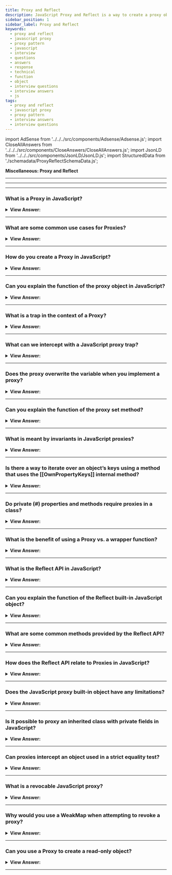 ```yaml
---
title: Proxy and Reflect
description: JavaScript Proxy and Reflect is a way to create a proxy object that can be used to intercept and change the behavior of an object. Frontend Interview Questions.
sidebar_position: 1
sidebar_label: Proxy and Reflect
keywords:
  - proxy and reflect
  - javascript proxy
  - proxy pattern
  - javascript
  - interview
  - questions
  - answers
  - response
  - technical
  - function
  - object
  - interview questions
  - interview answers
  - js
tags:
  - proxy and reflect
  - javascript proxy
  - proxy pattern
  - interview answers
  - interview questions
---
```


import AdSense from '../../../src/components/Adsense/Adsense.js';
import CloseAllAnswers from '../../../src/components/CloseAnswers/CloseAllAnswers.js';
import JsonLD from '../../../src/components/JsonLD/JsonLD.js';
import StructuredData from './schemadata/ProxyReflectSchemaData.js';

<JsonLD data={StructuredData} />

<head>
  <title>Proxy and Reflect | JavaScript Frontend Phone Interview</title>
</head>

**Miscellaneous: Proxy and Reflect**

---

<AdSense />

---

<CloseAllAnswers />

---

### What is a Proxy in JavaScript?

<details>
  <summary><strong>View Answer:</strong></summary>
  <div>
  <div><strong>Interview Response:</strong> A Proxy is an object in JavaScript that wraps another object, enabling you to intercept and customize operations performed on the wrapped object, such as property access, assignment, or function invocation.
</div><br/>
  <div><strong>Technical Response:</strong> A Proxy in JavaScript is a special object that is used to define custom behavior for fundamental operations (e.g., property lookup, assignment, enumeration, function invocation, etc). The syntax to create a proxy in JavaScript is `new Proxy(target, handler)`, where `target` is the object which the proxy will virtualize and `handler` is an object that defines which operations will be intercepted and how to redefine intercepted operations.
</div><br />
  <div><strong className="codeExample">Code Example:</strong><br /><br />

  <div></div>

Here is a simple example of how a Proxy can be used to intercept the get operation on an object...

```javascript
let target = {
  message: 'hello, world'
};

let handler = {
  get: function(target, prop, receiver) {
    console.log(`GET was called for property ${prop}`);
    return Reflect.get(...arguments);
  }
};

let proxy = new Proxy(target, handler);

console.log(proxy.message); // logs: 'GET was called for property message' then logs: 'hello, world'
```

In this example, whenever a property is accessed on the `proxy` object, it logs a message to the console and then proceeds with the normal operation. The actual get operation is performed using `Reflect.get()`, which is a built-in function that performs a property access operation.

Proxies are a powerful tool that allow developers to control and redefine fundamental JavaScript operations. However, they should be used carefully, because they can greatly increase the complexity of your code and make debugging more difficult. They are best used for meta-programming tasks, or where you need to handle some complex object-access logic.

  </div>
  </div>
</details>

---

### What are some common use cases for Proxies?

<details>
  <summary><strong>View Answer:</strong></summary>
  <div>
  <div><strong>Interview Response:</strong> Proxies are used for various purposes, including access control, data validation, object virtualization, performance optimization, and implementing custom behavior for object operations.
  </div><br />
  <div><strong className="codeExample">Code Example:</strong><br /><br />

  <div></div>

**Data Validation:** Proxies can be used to validate incoming data before setting it to an object's properties.

```js
let handler = {
    set: function(obj, prop, value) {
        if (prop === 'age') {
            if (!Number.isInteger(value)) {
                throw new TypeError('The age is not an integer');
            }
            if (value <= 0) {
                throw new RangeError('The age must be a positive integer');
            }
        }

        // The default behavior to store the value
        obj[prop] = value;

        // Indicate success
        return true;
    }
};

let person = new Proxy({}, handler);

person.age = 100;
console.log(person.age); // 100
```

  </div>
  </div>
</details>

---

### How do you create a Proxy in JavaScript?

<details>
  <summary><strong>View Answer:</strong></summary>
  <div>
  <div><strong>Interview Response:</strong> To create a Proxy, we use the Proxy constructor, passing in the target object and a handler object containing traps for intercepting specific operations on the target. Creating a Proxy in JavaScript involves calling the Proxy constructor with two arguments: the target object and a handler object.
  </div><br />
  <div><strong className="codeExample">Code Example:</strong><br /><br />

  <div></div>

Here's the basic syntax:

```javascript
let proxy = new Proxy(target, handler);
```

Here's a detailed example:

```javascript
let target = {
  name: "John"
};

let handler = {
  get: function(target, prop, receiver) {
    console.log(`Property "${prop}" has been read.`);
    return Reflect.get(...arguments);
  },
  set: function(target, prop, value, receiver) {
    console.log(`Property "${prop}" is being set to "${value}".`);
    return Reflect.set(...arguments);
  }
};

let proxy = new Proxy(target, handler);

proxy.name; // Outputs: Property "name" has been read.
proxy.age = 25; // Outputs: Property "age" is being set to "25".
```

In this example, the `handler` object defines two traps:

- The `get` trap is called when a property on the `proxy` object is read. It logs a message to the console and then uses the `Reflect.get()` method to perform the default get operation.
- The `set` trap is called when a property on the `proxy` object is set. It logs a message to the console and then uses the `Reflect.set()` method to perform the default set operation.

Note: `Reflect.get()` and `Reflect.set()` are built-in functions that perform the default get and set operations respectively.

  </div>
  </div>
</details>

---

### Can you explain the function of the proxy object in JavaScript?

<details>
  <summary><strong>View Answer:</strong></summary>
  <div>
  <div><strong>Interview Response:</strong> The function of a proxy object in JavaScript is to intercept and customize operations performed on a wrapped object, enabling fine-grained control over property access, assignment, function invocation, and more.
</div><br />
  <div><strong>Technical Response:</strong> You may use the Proxy object to establish a proxy for another object that can intercept and redefine core operations for that object. To function, a Proxy has two arguments. It has a target and a handler parameter to carry out its operations. The target is the original object that you desire to proxy. A handler is an object that describes which actions get intercepted and how intercepted operations get redefined. It runs if a matching trap is in the handler for a proxy action. The proxy gets an opportunity to handle it; otherwise, the operation gets executed on the target.
</div><br />
  <div><strong className="codeExample">Code Example:</strong><br /><br />

<strong>Syntax: </strong> let proxy = new Proxy(target, handler);<br /><br />

  <div></div>

```js
let target = {};
let proxy = new Proxy(target, {}); // empty handler

proxy.test = 5; // writing to proxy (1)
console.log(target.test); // 5, the property appeared in target!

console.log(proxy.test); // 5, we can read it from proxy too (2)

for (let key in proxy) console.log(key); // test, iteration works (3)
```

  </div>
  </div>
</details>

---

### What is a trap in the context of a Proxy?

<details>
  <summary><strong>View Answer:</strong></summary>
  <div>
  <div><strong>Interview Response:</strong> A trap is a function in the handler object that gets called when a specific operation, like property access or function invocation, is performed on the target object wrapped by the Proxy.
  </div>
  </div>
</details>

---

### What can we intercept with a JavaScript proxy trap?

<details>
  <summary><strong>View Answer:</strong></summary>
  <div>
  <div><strong>Interview Response:</strong> JavaScript proxy traps can intercept operations like property access, assignment, function invocation, object creation, property deletion, property enumeration, prototype modification, and object extensibility changes.</div><br />
  <div><strong>Technical Response:</strong> A so-called “internal method” in the JavaScript specification describes how it works at the lowest level for most operations on objects. For instance, [[Get]], the internal method to read a property, [[Set]] the internal method to write to a property, and so on. These methods get used in the specification, but we cannot explicitly refer to them by name. Proxy traps intercept invocations of these methods. For every internal method, there is a trap. For example, [[Get]] has a handler method of get() for reading a property.
  </div><br />
  <div><strong className="codeExample">Code Example:</strong> Default value with “get” trap<br /><br />

  <div></div>

```js
let numbers = [0, 1, 2];

numbers = new Proxy(numbers, {
  get(target, prop) {
    // trapping [[Get]] internal method here
    if (prop in target) {
      return target[prop];
    } else {
      return 0; // default value
    }
  },
});

console.log(numbers[1]); // 1
console.log(numbers[4]); // 0 (no such item)
```

  </div>
  </div>
</details>

---

### Does the proxy overwrite the variable when you implement a proxy?

<details>
  <summary><strong>View Answer:</strong></summary>
  <div>
  <div><strong>Interview Response:</strong> No, implementing a proxy doesn't overwrite the original variable. Instead, the proxy wraps the original variable, intercepting operations on it while leaving the original object unchanged.
</div><br />
  <div><strong className="codeExample">Code Example:</strong> dictionary = new Proxy(dictionary, ...);<br /><br />

  <div></div>

```js
let dictionary = {
  Hello: 'Hola',
  Bye: 'Adiós',
};

dictionary = new Proxy(dictionary, {
  get(target, phrase) {
    // intercept reading a property from dictionary
    if (phrase in target) {
      // if we have it in the dictionary
      return target[phrase]; // return the translation
    } else {
      // otherwise, return the non-translated phrase
      return phrase;
    }
  },
});

// Look up arbitrary phrases in the dictionary!
// At worst, they're not translated.
console.log(dictionary['Hello']); // Hola
console.log(dictionary['Welcome to Proxy']); // Welcome to Proxy (no translation)
```

---

:::tip
Note: You should ever make a reference to the target object after it has been proxied. Otherwise, it can be easy to make mistakes and harder to debug.
:::

  </div>
  </div>
</details>

---

### Can you explain the function of the proxy set method?

<details>
  <summary><strong>View Answer:</strong></summary>
  <div>
  <div><strong>Technical Response:</strong> The proxy set method intercepts property assignments on the wrapped object, allowing you to customize the behavior or validate the value before setting the property on the target object.
</div><br />
  <div><strong>Technical Response:</strong> Proxies have a handler.set() method used as a trap for setting a property value. There are four arguments to the set method: target, property, value, and receiver. The object we are aiming toward is known as the target. The name or symbol of the property set is the property, and the value is the newly set value of the property. The object the assignment initially gets set is known as the target. This object is usually the proxy itself. But a set() handler can also be called indirectly via the prototype chain or other ways.
</div><br />
  <div><strong className="codeExample">Syntax:</strong><br /><br />

  <div></div>

```js
const p = new Proxy(target, {
  set: function (target, property, value, receiver) {},
});
```

  </div><br />
  <div><strong className="codeExample">Code Example:</strong><br /><br />

  <div></div>

```js
let numbers = [];

numbers = new Proxy(numbers, {
  // (*)
  set(target, prop, val) {
    // to intercept property writing
    if (typeof val == 'number') {
      target[prop] = val;
      return true;
    } else {
      return false;
    }
  },
});

numbers.push(1); // added successfully
numbers.push(2); // added successfully
console.log('Length is: ' + numbers.length); // 2

numbers.push('test'); // TypeError ('set' on proxy returned false)

console.log('This line is never reached (error in the line above)');
```

  </div>
  </div>
</details>

---

### What is meant by invariants in JavaScript proxies?

<details>
  <summary><strong>View Answer:</strong></summary>
  <div>
  <div><strong>Interview Response:</strong> Semantics that remain unchanged when implementing custom operations are called invariants. Invariants in JavaScript proxies refer to rules enforced by the language that must be followed when implementing proxy traps, ensuring consistency and preventing unexpected behavior or errors in the code. If you violate the invariants of a handler, a TypeError gets thrown.
 </div><br />
  <div><strong>Technical Response:</strong> In the context of JavaScript Proxies, "invariants" refer to rules that JavaScript's internal methods must follow. These rules help maintain the consistency and predictability of the language. The Proxy API is designed to respect these invariants. That means, when you define a handler for a Proxy, it's expected that your handler logic will also respect these invariants. If it doesn't, JavaScript will throw a TypeError to prevent the invariant violation.
  </div><br />
  <div><strong className="codeExample">Code Example:</strong><br /><br />

  <div></div>

Here are a few examples of such invariants:

**1. Non-configurable, non-writable properties**: If an object has a property that's non-configurable and non-writable, the `set` trap for a Proxy must not change the value of that property, or else JavaScript will throw a TypeError.

```javascript
let target = {};
Object.defineProperty(target, 'prop', {
    value: 1,
    writable: false,
    configurable: false
});

let handler = {
    set: function(target, prop, value, receiver) {
        target[prop] = value;
        return true;
    }
};

let proxy = new Proxy(target, handler);
proxy.prop = 2; // TypeError
```

**2. Non-extensibility and defining properties**: If an object is non-extensible, you can't add new properties to it. Hence, the `defineProperty` trap for a Proxy should not successfully add new properties to a non-extensible target object, or else JavaScript will throw a TypeError.

```javascript
let target = {};
Object.preventExtensions(target);

let handler = {
    defineProperty: function(target, prop, descriptor) {
        return Reflect.defineProperty(target, prop, descriptor);
    }
};

let proxy = new Proxy(target, handler);
Object.defineProperty(proxy, 'prop', { value: 1 }); // TypeError
```

**3. Property descriptors and non-configurability**: If a property is non-configurable on a target object, then the `getOwnPropertyDescriptor` trap must return a descriptor that says the property is non-configurable. If it says the property is configurable, JavaScript will throw a TypeError.

These are just a few examples. The main point is that JavaScript expects certain rules to be respected in the implementation of Proxy handlers, and if these rules are not respected, a TypeError will be thrown.

  </div>
  </div>
</details>

---

### Is there a way to iterate over an object’s keys using a method that uses the [[OwnPropertyKeys]] internal method?

<details>
  <summary><strong>View Answer:</strong></summary>
  <div>
  <div><strong>Interview Response:</strong> Yes, Object.keys, for..in loop and most other methods that iterate over object properties use [[OwnPropertyKeys]] internal method to retrieve a list of properties.</div><br />
  <div><strong>Technical Response:</strong> Yes, Object.keys, for..in loop and most other methods that iterate over object properties use [[OwnPropertyKeys]] internal method to extract a list of properties. Object.keys/values() returns non-symbol keys/values with enumerable flag (property flags were explained in the article Property flags and descriptors). You can view others in the specification, such as getOwnPropertyNames and getOwnPropertySymbols that use the [[OwnPropertyKeys]] internal method.
  </div><br />
  <div><strong className="codeExample">Code Example:</strong><br /><br />

  <div></div>

```js
let user = {
  name: 'John',
  age: 30,
  _password: '***',
};

user = new Proxy(user, {
  ownKeys(target) {
    return Object.keys(target).filter((key) => !key.startsWith('_'));
  },
});

// "ownKeys" filters out _password
for (let key in user) console.log(key); // name, then: age

// same effect on these methods:
console.log(Object.keys(user)); // name,age
console.log(Object.values(user)); // John,30
```

  </div>
  </div>
</details>

---

### Do private (#) properties and methods require proxies in a class?

<details>
  <summary><strong>View Answer:</strong></summary>
  <div>
  <div><strong>Interview Response:</strong> Private properties and methods in a class don't require proxies. They're built-in language features, prefixed with #, that provide encapsulation, limiting access to class instances and preventing external manipulation.
</div><br/>
  <div><strong>Technical Response:</strong> No, private properties and methods in JavaScript classes do not require proxies. They are a feature of the JavaScript language itself, and their privacy is enforced by the language. Private class fields, both properties and methods, are defined by prefixing the name of the field with a `#` character. This makes them private to the class, meaning they can only be accessed or called from methods within the same class.
</div><br />
  <div><strong className="codeExample">Code Example:</strong><br /><br />

  <div></div>

```javascript
class MyClass {
  #privateField = 'Hello, world';

  #privateMethod() {
    return 'Private method has been called';
  }

  callPrivateMethod() {
    return this.#privateMethod();
  }

  getPrivateField() {
    return this.#privateField;
  }
}

let instance = new MyClass();
console.log(instance.callPrivateMethod()); // logs: 'Private method has been called'
console.log(instance.getPrivateField()); // logs: 'Hello, world'
```

In this example, `#privateField` and `#privateMethod` are private to instances of `MyClass`. They can't be accessed or called from outside the class. The public methods `callPrivateMethod` and `getPrivateField` provide a way to interact with the private field and method.

Proxies could be used if you wanted to customize the behavior of property access or method invocation on an object, including private properties or methods. However, please note that as of my knowledge cutoff in September 2021, private fields are not accessible or interceptable by JavaScript proxies, as per the language design. The main use case of a Proxy is to define custom behavior for fundamental operations on objects, such as property lookups or function invocations.

  </div>
  </div>
</details>

---

### What is the benefit of using a Proxy vs. a wrapper function?

<details>
  <summary><strong>View Answer:</strong></summary>
  <div>
  <div><strong>Interview Response:</strong> Proxies offer more fine-grained control and customization over object operations, while wrapper functions mainly intercept and modify function invocations, making Proxies more versatile for complex use cases.
</div><br />
  <div><strong>Technical Response:</strong> Proxy is much more powerful, as it forwards everything to the target object. A wrapper function does not forward property read/write operations. After the wrapping, the access gets lost to properties of the original functions, such as name, length, and others.
</div><br />
  <div><strong className="codeExample">Code Example:</strong><br /><br />

  <div></div>

```js
function delay(f, ms) {
  return new Proxy(f, {
    apply(target, thisArg, args) {
      setTimeout(() => target.apply(thisArg, args), ms);
    }
  });
}

function sayHi(user) {
  console.log(`Hello, ${user}!`);
}

sayHi = delay(sayHi, 3000);

console.log(sayHi.length);  // this would be 0 if we used a wrapper function

// return 1 (*) proxy forwards "get length" operation to the target

sayHi("John"); // Hello, John! (after 3 seconds)
```

  </div>
  </div>
</details>

---

### What is the Reflect API in JavaScript?

<details>
  <summary><strong>View Answer:</strong></summary>
  <div>
  <div><strong>Interview Response:</strong> The Reflect API is a built-in JavaScript object that provides methods for performing low-level operations on objects, making it easier to create dynamic and extensible code, often used in conjunction with Proxies.
  </div>
  </div>
</details>

---

### Can you explain the function of the Reflect built-in JavaScript object?

<details>
  <summary><strong>View Answer:</strong></summary>
  <div>
  <div><strong>Interview Response:</strong> The Reflect built-in JavaScript object provides methods for low-level operations on objects, enabling dynamic and extensible code, often used in conjunction with Proxies for customization and interception.
</div><br />
  <div><strong>Technical Response:</strong> Reflect is a built-in object that simplifies the creation of a Proxy. Reflect is a built-in object that provides methods for interceptable JavaScript operations. The methods are the same as those of proxy handlers. Reflect is not a function object, so it is not constructible. You cannot use it with a new operator or invoke the Reflect object as a function. All properties and methods of Reflect are static (just like the Math object). For every internal method, trappable by Proxy, there is a corresponding method in Reflect, with the same name and arguments as the Proxy trap.
</div><br />
  <div><strong className="codeExample">Code Example:</strong> Reflect get and set methods<br /><br />

  <div></div>

```js
// Reflect get() method
const object1 = {
  x: 1,
  y: 2,
};

console.log(Reflect.get(object1, 'x'));
// expected output: 1

const array1 = ['zero', 'one'];

console.log(Reflect.get(array1, 1));
// expected output: "one"

// Reflect set() method
let user = {};

Reflect.set(user, 'name', 'John');

console.log(user.name); // John
```

  </div>
  </div>
</details>

---

### What are some common methods provided by the Reflect API?

<details>
  <summary><strong>View Answer:</strong></summary>
  <div>
  <div><strong>Interview Response:</strong> Some common Reflect methods include get(), set(), apply(), has(), deleteProperty(), and construct(), which correspond to object operations like property access, assignment, function invocation, and object creation.
  </div>
  </div>
</details>

---

### How does the Reflect API relate to Proxies in JavaScript?

<details>
  <summary><strong>View Answer:</strong></summary>
  <div>
  <div><strong>Interview Response:</strong> The Reflect API and Proxies are often used together, as Reflect methods can be used within Proxy traps to perform the default behavior of intercepted operations, while allowing customization or additional logic.
  </div><br/>
  <div><strong>Technical Response:</strong> The Reflect API in JavaScript is closely related to Proxies because it provides a set of methods that correspond to the JavaScript language's internal methods. Each method in the Reflect API corresponds to a specific kind of operation that can be performed on a JavaScript object, which is exactly what Proxies intercept and customize. In simple terms, Proxies let you intercept and customize operations on an object, and the Reflect API provides a way to carry out those operations with their default behavior.
  </div><br />
  <div><strong className="codeExample">Code Example:</strong><br /><br />

  <div></div>

```javascript
let target = {
  message: 'hello, world'
};

let handler = {
  get: function(target, prop, receiver) {
    console.log(`GET was called for property ${prop}`);
    return Reflect.get(...arguments); // Use Reflect API to perform the default operation
  }
};

let proxy = new Proxy(target, handler);

console.log(proxy.message); // logs: 'GET was called for property message' then logs: 'hello, world'
```

In this example, the `handler` object defines a `get` method that intercepts all get operations on the `proxy` object. It logs a message and then uses `Reflect.get()` to perform the default get operation.

Because every method in the Reflect API corresponds to a Proxy handler method, you can use the Reflect API to easily fallback to the default behavior within a Proxy handler.

Furthermore, using Reflect methods in Proxy handlers helps to maintain the invariants of the JavaScript language, preventing possible TypeErrors that could be thrown if these invariants are violated.

  </div>
  </div>
</details>

---

### Does the JavaScript proxy built-in object have any limitations?

<details>
  <summary><strong>View Answer:</strong></summary>
  <div>
  <div><strong>Interview Response:</strong> JavaScript proxies have limitations, such as not being able to intercept access to private class properties/methods and increased performance overhead due to the additional layer of indirection.</div><br />
  <div><strong>Technical Answer:</strong> Yes, Proxies provide a unique way to alter or tweak the behavior of the existing objects at the lowest level. Still, it is not perfect. There are limitations. Many built-in objects, for example, Map, Set, Date, Promise, and others, make use of so-called “internal slots”. These are like properties but reserved for internal, specification-only purposes. For instance, Map stores items in the internal slot [[MapData]]. Built-in methods access them directly, not via [[Get]] / [[Set]] internal methods. So, Proxy cannot intercept that. The proxy does not have these internal slots after a built-in object gets proxied, so the built-in methods fail.
  </div><br />
  <div><strong className="codeExample">Code Example:</strong><br /><br />

  <div></div>

```js
let map = new Map();

let proxy = new Proxy(map, {});

proxy.set('test', 1); // Error
```

---

:::note Notable Exception:
Built-in Array does not use internal slots. That is for historical reasons, as it appeared so long ago. So, there is no such problem when proxying an array.
:::

  </div>
  </div>
</details>

---

### Is it possible to proxy an inherited class with private fields in JavaScript?

<details>
  <summary><strong>View Answer:</strong></summary>
  <div>
  <div><strong>Interview Response:</strong> It is possible to proxy an inherited class, but proxies cannot directly intercept access to private fields. The interception will only work on public properties and methods of the class.
</div><br />
  <div><strong>Technical Response:</strong> Yes, but typically if you attempt to proxy private fields, the class proxy breaks after proxying. The reason is that private fields get implemented using internal slots. JavaScript does not use [[Get]]/[[Set]] when accessing them. A common fix for this is to bind the value to the target.
</div><br />
  <div><strong className="codeExample">Code Example:</strong> Problem & Solution<br /><br />

  <div></div>

```js
// Example: Problem
class User {
  #name = 'Guest';

  getName() {
    return this.#name;
  }
}

let user = new User();

user = new Proxy(user, {});

console.log(user.getName()); // Error

// Example: Solution
class User {
  #name = 'Guest';

  getName() {
    return this.#name;
  }
}

let user = new User();

user = new Proxy(user, {
  get(target, prop, receiver) {
    let value = Reflect.get(...arguments);
    return typeof value == 'function' ? value.bind(target) : value;
  },
});

console.log(user.getName()); // Guest
```

---

:::note
The solution has drawbacks. It exposes the original object to the method, potentially allowing it to be passed further and breaking other proxied functionality.
:::

  </div>
  </div>
</details>

---

### Can proxies intercept an object used in a strict equality test?

<details>
  <summary><strong>View Answer:</strong></summary>
  <div>
  <div><strong>Interview Response:</strong> No, proxies cannot intercept strict equality tests, as these tests directly compare the object references. Proxies don't modify the reference, but wrap the target object for intercepted operations.
</div><br/>
  <div><strong>Interview Response:</strong> No, proxies may intercept a wide range of operations, including new (with construct), in (with has), delete (with deleteProperty), and so on. A strict equality test for objects, on the other hand, cannot be intercepted. An item has no other value and is precisely equal to itself. As a result, every operation or built-in class that compares objects for equality distinguishes between the object and the proxy. There is no obvious substitute here.
</div><br />
  <div><strong className="codeExample">Code Example:</strong><br /><br />

  <div></div>

```javascript
let target = { message: 'hello, world' };

let handler = {
  get: function(target, prop, receiver) {
    console.log(`GET was called for property ${prop}`);
    return Reflect.get(...arguments);
  }
};

let proxy = new Proxy(target, handler);

console.log(proxy === target); // logs: false
```

In this example, the Proxy (`proxy`) is not strictly equal to the target object (`target`), and no message is logged to the console because the strict equality operation doesn't trigger the `get` trap.

Proxies can intercept a range of operations, including property lookup, assignment, function invocation, and more. However, some operations like strict equality check and identity (`===`) comparison can't be intercepted. It's worth noting that two distinct Proxy instances for the same target are also not strictly equal to each other, because they are different objects.

  </div>
  </div>
</details>

---

### What is a revocable JavaScript proxy?

<details>
  <summary><strong>View Answer:</strong></summary>
  <div>
  <div><strong>Interview Response:</strong> A revocable JavaScript proxy is a feature that allows you to create a proxy object that can be easily revoked, rendering it inactive and preventing further interaction with the original object.
</div><br />
  <div><strong>Technical Response:</strong> A revocable proxy is a proxy that can be disabled. If at any point we want to revoke access to it. What we can do is wrap it into a revocable proxy, without any traps. Such a proxy forwards operations to an object, and we can disable it at any moment. The call returns an object with the proxy. A call to revoke() removes all internal references to the target object from the proxy, so they are no longer connected.
</div><br />
  <div><strong className="codeExample">Code Example:</strong><br /><br />

<strong>Syntax: </strong> let &#123;proxy, revoke&#125; = Proxy.revocable(target, handler);<br /><br />

  <div></div>

```javascript
const target = {
  name: "John",
  age: 30
};

const { proxy, revoke } = Proxy.revocable(target, {});

console.log(proxy.name); // Output: "John"
console.log(proxy.age); // Output: 30

revoke();

console.log(proxy.name); // Output: TypeError: Cannot perform 'get' on a proxy that has been revoked
console.log(proxy.age); // Output: TypeError: Cannot perform 'get' on a proxy that has been revoked
```

In the above example, we create a revocable proxy using `Proxy.revocable()`. The `proxy` variable represents the proxy object, which behaves like the `target` object. We can access its properties and methods. The `revoke()` function is used to revoke the proxy, making it inactive. Once revoked, any further access to the proxy will result in a `TypeError`.

  </div>
  </div>
</details>

---

### Why would you use a WeakMap when attempting to revoke a proxy?

<details>
  <summary><strong>View Answer:</strong></summary>
  <div>
  <div><strong>Interview Response:</strong> Using a WeakMap to store revocable proxies ensures that when the original target object is garbage collected, the proxy and its associated data are also garbage collected, preventing memory leaks.
</div><br />
  <div><strong>Technical Response:</strong> If we create a WeakMap that has proxy as the key and the corresponding revoke as the value, we can easily find the revoke for a proxy. We use WeakMap instead of Map since it does not interfere with trash collection. If a proxy object becomes "unreachable" (e.g., no variable refers to it anymore), WeakMap allows it to get erased from memory and whatever data it contains.
</div><br />
  <div><strong className="codeExample">Code Example:</strong><br /><br />

  <div></div>

```js
let revokes = new WeakMap();

let object = {
  data: 'Valuable data',
};

let { proxy, revoke } = Proxy.revocable(object, {});

revokes.set(proxy, revoke);

// ..somewhere else in our code..
revoke = revokes.get(proxy);
revoke();

console.log(proxy.data); // Error (revoked)
```

  </div>
  </div>
</details>

---

### Can you use a Proxy to create a read-only object?

<details>
  <summary><strong>View Answer:</strong></summary>
  <div>
  <div><strong>Interview Response:</strong> Yes, you can use a Proxy to create a read-only object by intercepting the set trap and preventing any changes to the wrapped object's properties.
  </div><br />
  <div><strong className="codeExample">Code Example:</strong><br /><br />

  <div></div>

```javascript
const target = { message: 'Hello, world' };

const handler = {
  set: function(target, prop, value) {
    console.log(`Set operation is not allowed on property "${prop}"`);
    return true;
  }
};

const proxy = new Proxy(target, handler);

console.log(proxy.message); // Outputs: 'Hello, world'
proxy.message = 'Goodbye, world'; // Outputs: 'Set operation is not allowed on property "message"'
console.log(proxy.message); // Still outputs: 'Hello, world'
```

In this example, the `set` trap in the handler prevents changes to the target object. When you try to set the `message` property on the `proxy` object, it just logs a message to the console and does not change the property.

The `set` handler returns `true` to indicate that the assignment was "successful", even though it didn't actually change anything. If it returned `false` or threw an error, that would indicate that the assignment failed, which could cause issues if the Proxy is used in strict mode.

Remember, this will make all properties of the target object read-only through the proxy, even if they are writable on the target object itself. You can still change the target object directly, because the Proxy doesn't affect the actual target object, it only controls access to it.

  </div>
  </div>
</details>

---
